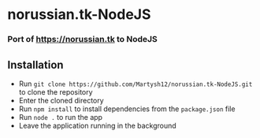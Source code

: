 # norussian.tk-NodeJS
### Port of https://norussian.tk to NodeJS
## Installation
- Run `git clone https://github.com/Martysh12/norussian.tk-NodeJS.git` to clone the repository 
- Enter the cloned directory
- Run `npm install` to install dependencies from the `package.json` file
- Run `node .` to run the app
- Leave the application running in the background
